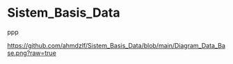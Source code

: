 # Sistem_Basis_Data
ppp


https://github.com/ahmdzlf/Sistem_Basis_Data/blob/main/Diagram_Data_Base.png?raw=true



